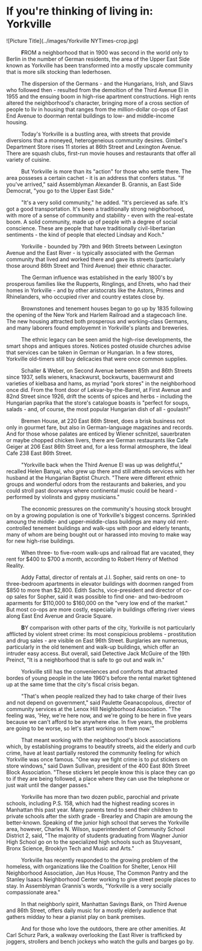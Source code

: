 If you're thinking of living in: Yorkville
===
      
         

![Picture Title](../images/Yorkville NYTimes-crop.jpg)

&nbsp;&nbsp;&nbsp;&nbsp;&nbsp;&nbsp;&nbsp;&nbsp;&nbsp;&nbsp;**F**ROM a neighborhood that in 1900 was second in the world only to Berlin in the number of German residents, the area of the Upper East Side known as Yorkville has been transformed into a mostly upscale community that is more silk stocking than lederhosen.

&nbsp;&nbsp;&nbsp;&nbsp;&nbsp;&nbsp;&nbsp;&nbsp;&nbsp;&nbsp;The dispersion of the Germans - and the Hungarians, Irish, and Slavs who followed then - resulted from the demoltion of the Third Avenue El in 1955 and the ensuing boom in high-rise apartment constructions. High rents altered the neighborhood's character, bringing more of a cross section of people to liv in housing that ranges from the million-dollar co-ops of East End Avenue to doorman rental buildings to low- and middle-income housing.

&nbsp;&nbsp;&nbsp;&nbsp;&nbsp;&nbsp;&nbsp;&nbsp;&nbsp;&nbsp;Today's Yorkville is a bustling area, with streets that provide diversions that a moneyed, heterogeneious community desires. Gimbel's Department Store rises 11 stories at 86th Street and Lexington Avenue. There are squash clubs, first-run movie houses and restaurants that offer all variety of cuisine. 

&nbsp;&nbsp;&nbsp;&nbsp;&nbsp;&nbsp;&nbsp;&nbsp;&nbsp;&nbsp;But Yorkville is more than its "action" for those who settle there. The area posseses a certain cachet - it is an address that confers status. "If you've arrived," said Assemblyman Alexander B. Grannis, an East Side Democrat, "you go to the Upper East Side."

&nbsp;&nbsp;&nbsp;&nbsp;&nbsp;&nbsp;&nbsp;&nbsp;&nbsp;&nbsp;"It's a very solid community," he added. "It's percieved as safe. It's got a good transportation. It's been a traditionally strong neighborhood, with more of a sense of community and stability - even with the real-estate boom. A solid community, made up of people with a degree of social conscience. These are people that have traditionally civil-libertarian sentiments - the kind of people that elected Lindsay and Koch."

&nbsp;&nbsp;&nbsp;&nbsp;&nbsp;&nbsp;&nbsp;&nbsp;&nbsp;&nbsp;Yorkville - bounded by 79th and 96th Streets between Lexington Avenue and the East River - is typically associated with the German community that lived and worked there and gave its streets (particularly those around 86th Street and Third Avenue) their ethnic character.

&nbsp;&nbsp;&nbsp;&nbsp;&nbsp;&nbsp;&nbsp;&nbsp;&nbsp;&nbsp;The German influence was established in the early 1800's by prosperous families like the Rupperts, Ringlings, and Ehrets, who had their homes in Yorkville - and by other aristocrats like the Astors, Primes and Rhinelanders, who occupied river and country estates close by.

&nbsp;&nbsp;&nbsp;&nbsp;&nbsp;&nbsp;&nbsp;&nbsp;&nbsp;&nbsp;Brownstones and tenement houses began to go up by 1835 following the opening of the New York and Harlem Railroad and a stagecoach line. The new housing attracted both prosperous and working-class Germans, and many laborers found employemnt in Yorkville's plants and breweries. 

&nbsp;&nbsp;&nbsp;&nbsp;&nbsp;&nbsp;&nbsp;&nbsp;&nbsp;&nbsp;The ethnic legacy can be seen amid the high-rise developments, the smart shops and antiques stores. Notices posted otuside churches advise that services can be taken in German or Hungarian. In a few stores, Yorkville old-timers still buy delicacies that were once common supplies.

&nbsp;&nbsp;&nbsp;&nbsp;&nbsp;&nbsp;&nbsp;&nbsp;&nbsp;&nbsp;Schaller & Weber, on Second Avenue between 85th and 86th Streets since 1937, sells wieners, knackwurst, bockwurts, bauernwurst and varieties of kielbasa and hams, as myriad "pork stores" in the neighborhood once did. From the front door of Lekvar-by-the-Barrel, at First Avenue and 82nd Street since 1926, drift the scents of spices and herbs - including the Hungarian paprika that the store's catalogue boasts is "perfect for soups, salads - and, of course, the most popular Hungarian dish of all - goulash!"

&nbsp;&nbsp;&nbsp;&nbsp;&nbsp;&nbsp;&nbsp;&nbsp;&nbsp;&nbsp;Bremen House, at 220 East 86th Street, does a brisk business not only in gourmet fare, but also in German-language magazines and records. And for those whose palates are enticed by Wiener schnitzel, sauerbraten or maybe chopped chicken livers, there are German restaurants like Cafe Geiger at 206 East 86th Street and, for a less formal atmosphere, the Ideal Cafe 238 East 86th Street. 

&nbsp;&nbsp;&nbsp;&nbsp;&nbsp;&nbsp;&nbsp;&nbsp;&nbsp;&nbsp;"Yorkville back when the Third Avenue El was up was delightful," recalled Helen Banyai, who grew up there and still attends services with her husband at the Hungarian Baptist Church. "There were different ethnic groups and wonderful odors from the restaurants and bakeries, and you could stroll past doorways where continental music could be heard - performed by violinsts and gypsy musicians."

&nbsp;&nbsp;&nbsp;&nbsp;&nbsp;&nbsp;&nbsp;&nbsp;&nbsp;&nbsp;The economic pressures on the community's housing stock brought on by a growing population is one of Yorkville's biggest concerns. Sprinkled amoung the middle- and upper-middle-class buildings are many old rent-controlled tenement buildings and walk-ups with poor and elderly tenants, many of whom are being bought out or harassed into moving to make way for new high-rise buildings.

&nbsp;&nbsp;&nbsp;&nbsp;&nbsp;&nbsp;&nbsp;&nbsp;&nbsp;&nbsp;When three- to five-room walk-ups and railroad flat are vacated, they rent for $400 to $700 a month, according to Robert Henry of Method Reality. 

&nbsp;&nbsp;&nbsp;&nbsp;&nbsp;&nbsp;&nbsp;&nbsp;&nbsp;&nbsp;Addy Fattal, director of rentals at J.I. Sopher, said rents on one- to three-bedroom apartments in elevator buildings with doormen ranged from $850 to more than $2,800. Edith Sachs, vice-president and director of co-op sales for Sopher, said it was possible to find one- and two-bedroom aparments for $110,000 to $160,000 on the "very low end of the market." But most co-ops are more costly, especially in buildings offering river views along East End Avenue and Gracie Square. 

&nbsp;&nbsp;&nbsp;&nbsp;&nbsp;&nbsp;&nbsp;&nbsp;&nbsp;&nbsp;**B**Y comparison with other parts of the city, Yorkville is not particularly afflicted by violent street crime: Its most conspicious problems - prostitution and drug sales - are visible on East 96th Street. Burglaries are numerous, particularly in the old tenement and walk-up buildings, which offer an intruder easy access. But overall, said Detective Jack McGuire of the 19th Preinct, "It is a neighborhood that is safe to go out and walk in."

&nbsp;&nbsp;&nbsp;&nbsp;&nbsp;&nbsp;&nbsp;&nbsp;&nbsp;&nbsp;Yorkville still has the conveniences and comforts that attracted bordes of young people in the late 1960's before the rental market tightened up at the same time that the city's fiscal crisis began.

&nbsp;&nbsp;&nbsp;&nbsp;&nbsp;&nbsp;&nbsp;&nbsp;&nbsp;&nbsp;"That's when people realized they had to take charge of their lives and not depend on government," said Paulette Geanacopolous, director of community services at the Lenox Hill Neighborhood Association. "The feeling was, 'Hey, we're here now, and we're going to be here in five years because we can't afford to be anywhere else. In five years, the problems are going to be worse, so let's start working on them now.'"

&nbsp;&nbsp;&nbsp;&nbsp;&nbsp;&nbsp;&nbsp;&nbsp;&nbsp;&nbsp;That meant working with the neighborhood's block associations which, by establishing programs to beautify streets, aid the elderly and curb crime, have at least partially restored the community feeling for which Yorkville was once famous. "One way we fight crime is to put stickers on store windows," said Dawn Sullivan, president of the 400 East 80th Street Block Association. "These stickers let people know this is place they can go to if they are being followed, a place where they can use the telephone or just wait until the danger passes."

&nbsp;&nbsp;&nbsp;&nbsp;&nbsp;&nbsp;&nbsp;&nbsp;&nbsp;&nbsp;Yorkville has more than two dozen public, parochial and private schools, including P.S. 158, which had the highest reading scores in Manhattan this past year. Many parents tend to send their children to private schools after the sixth grade - Brearley and Chapin are amoung the better-known. Speaking of the junior high school that serves the Yorkville area, however, Charles N. Wilson, superintendent of Community School District 2, said, "The majority of students graduating from Wagner Junior High School go on to the specialized high schools such as Stuyvesant, Bronx Science, Brooklyn Tech and Music and Arts."

&nbsp;&nbsp;&nbsp;&nbsp;&nbsp;&nbsp;&nbsp;&nbsp;&nbsp;&nbsp;Yorkville has recently responded to the growing problem of the homeless, with organizations like the Coalition for Shelter, Lenox Hill Neighborhood Association, Jan Hus House, The Common Pantry and the Stanley Isaacs Neighborhood Center working to give street people places to stay. In Assemblyman Grannis's words, "Yorkville is a very socially compassionate area."

&nbsp;&nbsp;&nbsp;&nbsp;&nbsp;&nbsp;&nbsp;&nbsp;&nbsp;&nbsp;In that neighborly spirit, Manhattan Savings Bank, on Third Avenue and 86th Street, offers daily music for a mostly elderly audience that gathers midday to hear a pianist play on bank premises.

&nbsp;&nbsp;&nbsp;&nbsp;&nbsp;&nbsp;&nbsp;&nbsp;&nbsp;&nbsp;And for those who love the outdoors, there are other amenities. At Carl Schurz Park, a walkway overlooking the East River is trafficked by joggers, strollers and bench jockeys who watch the gulls and barges go by.

